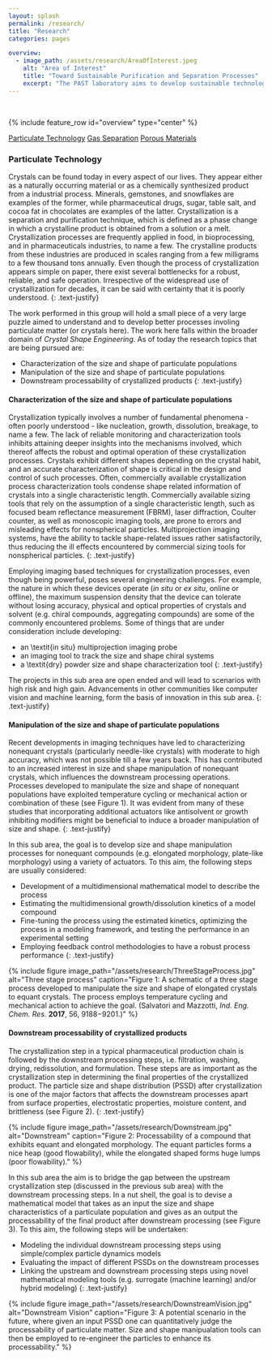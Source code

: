 ```yaml
---
layout: splash
permalink: /research/
title: "Research"
categories: pages

overview:
  - image_path: /assets/research/AreaOfInterest.jpeg
    alt: "Area of Interest"
    title: "Toward Sustainable Purification and Separation Processes"
    excerpt: "The PAST laboratory aims to develop sustainable technologies for challenging purification and separation problems. To achieve this the research activities span all the way from understanding fundamentals to developing processes. *Particulate Technology*, *Gas Separation*, and *Porous Materials* are the three focus areas of the laboratory. <br />"
---
```


<br />

{% include feature_row id="overview" type="center" %}

<a href="#ParTech" class="btn btn--primary">Particulate Technology</a> <a href="#" class="btn btn--primary">Gas Separation</a> <a href="#" class="btn btn--primary">Porous Materials</a>

<h3 id="ParTech">Particulate Technology</h3>
Crystals can be found today in every aspect of our lives. They appear either as a naturally occurring material or as a chemically synthesized product from a industrial process. Minerals, gemstones, and snowflakes are examples of the former, while pharmaceutical drugs, sugar, table salt, and cocoa fat in chocolates are examples of the latter. Crystallization is a separation and purification technique, which is defined as a phase change in which a crystalline product is obtained from a solution or a melt. Crystallization processes are frequently applied in food, in bioprocessing, and in pharmaceuticals industries, to name a few. The crystalline products from these industries are produced in scales ranging from a few milligrams to a few thousand tons annually. Even though the process of crystallization appears simple on paper, there exist several bottlenecks for a robust, reliable, and safe operation. Irrespective of the widespread use of crystallization for decades, it can be said with certainty that it is poorly understood. 
{: .text-justify}

The work performed in this group will hold a small piece of a very large puzzle aimed to understand and to develop better processes involing particulate matter (or crystals here). The work here falls within the broader domain of *Crystal Shape Engineering*. As of today the research topics that are being pursued are:
* Characterization of the size and shape of particulate populations
* Manipulation of the size and shape of particulate populations
* Downstream processability of crystallized products
{: .text-justify}


<h4>Characterization of the size and shape of particulate populations</h4>
Crystallization typically involves a number of fundamental phenomena - often poorly understood - like nucleation, growth, dissolution, breakage, to name a few. The lack of reliable monitoring and characterization tools inhibits attaining deeper insights into the mechanisms involved, which thereof affects the robust and optimal operation of these crystallization processes. Crystals exhibit different shapes depending on the crystal habit, and an accurate characterization of shape is critical in the design and control of such processes. Often, commercially available crystallization process characterization tools condense shape related information of crystals into a single characteristic length. Commercially available sizing tools that rely on the assumption of a single characteristic length, such as focused beam reflectance measurement (FBRM), laser diffraction, Coulter counter, as well as monoscopic imaging tools, are prone to errors and misleading effects for nonspherical particles. Multiprojection imaging systems, have the ability to tackle shape-related issues rather satisfactorily, thus reducing the ill effects encountered by commercial sizing tools for nonspherical particles.
{: .text-justify}

Employing imaging based techniques for crystallization processes, even though being powerful, poses several engineering challenges. For example, the nature in which these devices operate (*in situ* or *ex situ*, online or offline), the maximum suspension density that the device can tolerate without losing accuracy, physical and optical properties of crystals and solvent (e.g. chiral compounds, aggregating compounds) are some of the commonly encountered problems. Some of things that are under consideration include developing:
* an \textit{in situ} multiprojection imaging probe
* an imaging tool to track the size and shape chiral systems
* a \textit{dry} powder size and shape characterization tool
{: .text-justify}

The projects in this sub area are open ended and will lead to scenarios with high risk and high gain. Advancements in other communities like computer vision and machine learning, form the basis of innovation in this sub area.
{: .text-justify}

<h4>Manipulation of the size and shape of particulate populations</h4>
Recent developments in imaging techniques have led to characterizing nonequant crystals (particularly needle-like crystals) with moderate to high accuracy, which was not possible till a few years back. This has contributed to an increased interest in size and shape manipulation of nonequant crystals, which influences the downstream processing operations. Processes developed to manipulate the size and shape of nonequant populations have exploited temperature cycling or mechanical action or combination of these (see Figure 1). It was evident from many of these studies that incorporating additional actuators like antisolvent or growth inhibiting modifiers might be beneficial to induce a broader manipulation of size and shape.
{: .text-justify}

In this sub area, the goal is to develop size and shape manipulation processes for nonequant compounds (e.g. elongated morphology, plate-like morphology) using a variety of actuators. To this aim, the following steps are usually considered:
* Development of a multidimensional mathematical model to describe the process
* Estimating the multidimensional growth/dissolution kinetics of a model compound
* Fine-tuning the process using the estimated kinetics, optimizing the process in a modeling framework, and testing the performance in an experimental setting
* Employing feedback control methodologies to have a robust process performance
{: .text-justify}

{% include figure image_path="/assets/research/ThreeStageProcess.jpg" alt="Three stage process" caption="Figure 1: A schematic of a three stage process developed to manipulate the size and shape of elongated crystals to equant crystals. The process employs temperature cycling and mechanical action to achieve the goal. (Salvatori and Mazzotti, *Ind. Eng. Chem. Res.* **2017**, 56, 9188−9201.)" %}

<h4>Downstream processability of crystallized products</h4>
The crystallization step in a typical pharmaceutical production chain is followed by the downstream processing steps, i.e. filtration, washing, drying, redissolution, and formulation. These steps are as important as the crystallization step in determining the final properties of the crystallized product. The particle size and shape distribution (PSSD) after crystallization is one of the major factors that affects the downstream processes apart from surface properties, electrostatic properties, moisture content, and brittleness (see Figure 2). 
{: .text-justify}

{% include figure image_path="/assets/research/Downstream.jpg" alt="Downstream" caption="Figure 2: Processability of a compound that exhibits equant and elongated morphology. The equant particles forms a nice heap (good flowability), while the elongated shaped forms huge lumps (poor flowability)." %}

In this sub area the aim is to bridge the gap between the upstream crystallization step (discussed in the previous sub area) with the downstream processing steps. In a nut shell, the goal is to devise a mathematical model that takes as an input the size and shape characteristics of a particulate population and gives as an output the processability of the final product after downstream processing (see Figure 3). To this aim, the following steps will be undertaken:
* Modeling the individual downstream processing steps using simple/complex particle dynamics models
* Evaluating the impact of different PSSDs on the downstream processes
* Linking the upstream and downstream processing steps using novel mathematical modeling tools (e.g. surrogate (machine learning) and/or hybrid modeling)
{: .text-justify}

{% include figure image_path="/assets/research/DownstreamVision.jpg" alt="Downstream Vision" caption="Figure 3: A potential scenario in the future, where given an input PSSD one can quantitatively judge the processability of particulate matter. Size and shape manipualation tools can then be employed to re-engineer the particles to enhance its processability." %}
